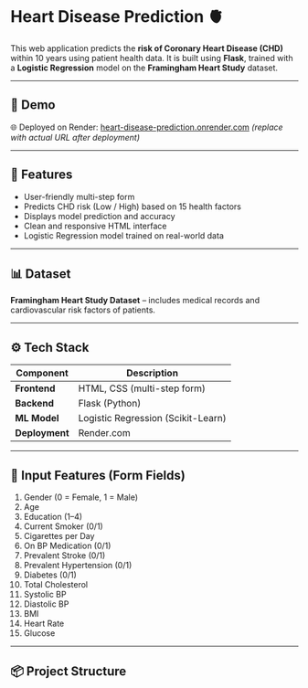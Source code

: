 # Heart Disease Prediction 🫀

This web application predicts the **risk of Coronary Heart Disease (CHD)** within 10 years using patient health data. It is built using **Flask**, trained with a **Logistic Regression** model on the **Framingham Heart Study** dataset.

---

## 🚀 Demo
🌐 Deployed on Render: [heart-disease-prediction.onrender.com](https://heart-disease-prediction.onrender.com) *(replace with actual URL after deployment)*

---

## 🧠 Features
- User-friendly multi-step form
- Predicts CHD risk (Low / High) based on 15 health factors
- Displays model prediction and accuracy
- Clean and responsive HTML interface
- Logistic Regression model trained on real-world data

---

## 📊 Dataset
**Framingham Heart Study Dataset** – includes medical records and cardiovascular risk factors of patients.

---

## ⚙️ Tech Stack

| Component     | Description                    |
|---------------|--------------------------------|
| **Frontend**  | HTML, CSS (multi-step form)    |
| **Backend**   | Flask (Python)                 |
| **ML Model**  | Logistic Regression (Scikit-Learn) |
| **Deployment**| Render.com                     |

---

## 🔢 Input Features (Form Fields)

1. Gender (0 = Female, 1 = Male)  
2. Age  
3. Education (1–4)  
4. Current Smoker (0/1)  
5. Cigarettes per Day  
6. On BP Medication (0/1)  
7. Prevalent Stroke (0/1)  
8. Prevalent Hypertension (0/1)  
9. Diabetes (0/1)  
10. Total Cholesterol  
11. Systolic BP  
12. Diastolic BP  
13. BMI  
14. Heart Rate  
15. Glucose  

---

## 📦 Project Structure

